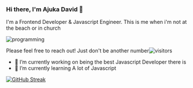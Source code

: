 ### Hi there, I'm Ajuka David 👋

I'm a Frontend Developer & Javascript Engineer. This is me when i'm not at the beach or in church


![programming](https://user-images.githubusercontent.com/25822805/161375816-fc18355a-ff71-404c-9ab4-7258dc138281.gif)



Please feel free to reach out! Just don't be another number![visitors](https://visitor-badge.glitch.me/badge?page_id=page.id)



- 🔭 I’m currently working on being the best Javascript Developer there is
- 🌱 I’m currently learning A lot of Javascript 



[![GitHub Streak](https://github-readme-streak-stats.herokuapp.com?user=ithiel883&theme=dark&date_format=M%20j%5B%2C%20Y%5D)](https://git.io/streak-stats)



<!--
**ithiel883/ithiel883** is a ✨ _special_ ✨ repository because its `README.md` (this file) appears on your GitHub profile.

Here are some ideas to get you started:

- 👯 I’m looking to collaborate on ...
- 🤔 I’m looking for help with ...
- 💬 Ask me about ...
- 📫 How to reach me: ...
- 😄 Pronouns: ...
- ⚡ Fun fact: ...
-->
